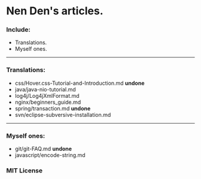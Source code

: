 Nen Den's articles.
==================

### Include:

 - Translations.
 - Myself ones.

---------------------------------------------------------

### Translations:

 - css/Hover.css-Tutorial-and-Introduction.md **undone**
 - java/java-nio-tutorial.md
 - log4j/Log4jXmlFormat.md
 - nginx/beginners_guide.md
 - spring/transaction.md **undone**
 - svn/eclipse-subversive-installation.md

---------------------------------------------------------

### Myself ones:

 - git/git-FAQ.md **undone**
 - javascript/encode-string.md

### MIT License
